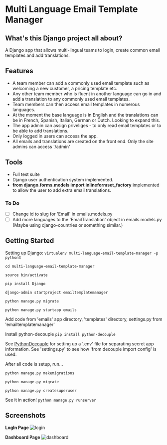 # Multi Language Email Template Manager

## What's this Django project all about?
A Django app that allows multi-lingual teams to login, create common email templates and add translations.

## Features
- A team member can add a commonly used email template such as welcoming a new customer, a pricing template etc.
- Any other team member who is fluent in another language can go in and add a translation to any commonly used email templates.
- Team members can then access email templates in numerous languages.
- At the moment the base language is in English and the translations can be in French, Spanish, Italian, German or Dutch. Looking to expand this.
- The app admin can assign priveliges - to only read email templates or to be able to add translations.
- Only logged in users can access the app.
- All emails and translations are created on the front end. Only the site admins can access '/admin'

## Tools
- Full test suite
- Django user authentication system implemented.
- **from django.forms.models import inlineformset_factory** implemented to allow the user to add extra email translations.

### To Do
- [ ] Change id to slug for 'Email' in emails.models.py
- [ ] Add more languages to the 'EmailTranslation' object in emails.models.py (Maybe using django-countries or something similar.)

## Getting Started
Setting up Django:
```virtualenv multi-language-email-template-manager -p python3```

```cd multi-language-email-template-manager```

```source bin/activate```

```pip install Django```

```django-admin startproject emailtemplatemanager```

```python manage.py migrate```

```python manage.py startapp emails```

Add code from 'emails' app directory, 'templates' directory, settings.py from 'emailtemplatemanager'

Install python-decouple
```pip install python-decouple```

See [PythonDecouple](https://pypi.org/project/python-decouple/) for setting up a '.env' file for separating secret app information.
See 'settings.py' to see how 'from decouple import config' is used.

After all code is setup, run...

```python manage.py makemigrations```

```python manage.py migrate```

```python manage.py createsuperuser```

See it in action!
```python manage.py runserver```


## Screenshots

**LogIn Page**
![login](https://github.com/richardgourley/multi-language-email-template-manager/blob/master/screenshots/login.png)

**Dashboard Page**
![dashboard](https://github.com/richardgourley/multi-language-email-template-manager/blob/master/screenshots/dashboard.png)





